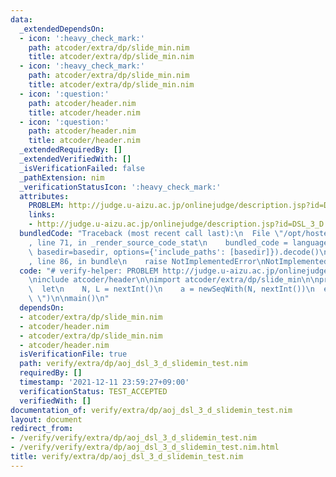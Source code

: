```yaml
---
data:
  _extendedDependsOn:
  - icon: ':heavy_check_mark:'
    path: atcoder/extra/dp/slide_min.nim
    title: atcoder/extra/dp/slide_min.nim
  - icon: ':heavy_check_mark:'
    path: atcoder/extra/dp/slide_min.nim
    title: atcoder/extra/dp/slide_min.nim
  - icon: ':question:'
    path: atcoder/header.nim
    title: atcoder/header.nim
  - icon: ':question:'
    path: atcoder/header.nim
    title: atcoder/header.nim
  _extendedRequiredBy: []
  _extendedVerifiedWith: []
  _isVerificationFailed: false
  _pathExtension: nim
  _verificationStatusIcon: ':heavy_check_mark:'
  attributes:
    PROBLEM: http://judge.u-aizu.ac.jp/onlinejudge/description.jsp?id=DSL_3_D
    links:
    - http://judge.u-aizu.ac.jp/onlinejudge/description.jsp?id=DSL_3_D
  bundledCode: "Traceback (most recent call last):\n  File \"/opt/hostedtoolcache/Python/3.10.6/x64/lib/python3.10/site-packages/onlinejudge_verify/documentation/build.py\"\
    , line 71, in _render_source_code_stat\n    bundled_code = language.bundle(stat.path,\
    \ basedir=basedir, options={'include_paths': [basedir]}).decode()\n  File \"/opt/hostedtoolcache/Python/3.10.6/x64/lib/python3.10/site-packages/onlinejudge_verify/languages/nim.py\"\
    , line 86, in bundle\n    raise NotImplementedError\nNotImplementedError\n"
  code: "# verify-helper: PROBLEM http://judge.u-aizu.ac.jp/onlinejudge/description.jsp?id=DSL_3_D\n\
    \ninclude atcoder/header\n\nimport atcoder/extra/dp/slide_min\n\nproc main() =\n\
    \  let\n    N, L = nextInt()\n    a = newSeqWith(N, nextInt())\n  echo a.slideMin(L).join(\"\
    \ \")\n\nmain()\n"
  dependsOn:
  - atcoder/extra/dp/slide_min.nim
  - atcoder/header.nim
  - atcoder/extra/dp/slide_min.nim
  - atcoder/header.nim
  isVerificationFile: true
  path: verify/extra/dp/aoj_dsl_3_d_slidemin_test.nim
  requiredBy: []
  timestamp: '2021-12-11 23:59:27+09:00'
  verificationStatus: TEST_ACCEPTED
  verifiedWith: []
documentation_of: verify/extra/dp/aoj_dsl_3_d_slidemin_test.nim
layout: document
redirect_from:
- /verify/verify/extra/dp/aoj_dsl_3_d_slidemin_test.nim
- /verify/verify/extra/dp/aoj_dsl_3_d_slidemin_test.nim.html
title: verify/extra/dp/aoj_dsl_3_d_slidemin_test.nim
---
```

